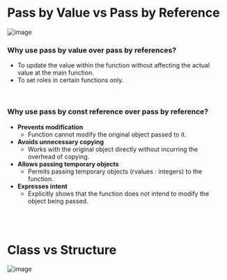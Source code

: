 # Pass by Value vs Pass by Reference
![image](https://github.com/juho-creator/CS-Courses/assets/72856990/d2716b5a-362b-4587-8b19-ef449dd7c09d)
</br>

### Why use pass by value over pass by references?
- To update the value within the function without affecting the actual value at the main function.
- To set roles in certain functions only.
</br>

### Why use pass by const reference over pass by reference? 
- **Prevents modification**
  -  Function cannot modify the original object passed to it.
- **Avoids unnecessary copying**
  - Works with the original object directly without incurring the overhead of copying.
- **Allows passing temporary objects**
  - Permits passing temporary objects (rvalues : integers) to the function.
- **Expresses intent**
  - Explicitly shows that the function does not intend to modify the object being passed.




</br></br>


# Class vs Structure
![image](https://github.com/juho-creator/CS-Courses/assets/72856990/c3f1be50-1e9e-479c-a435-e63253cdb572)
